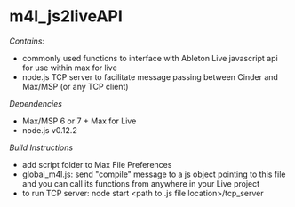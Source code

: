 m4l_js2liveAPI
==============

*Contains:*

- commonly used functions to interface with Ableton Live javascript api for use within max for live
- node.js TCP server to facilitate message passing between Cinder and Max/MSP (or any TCP client)

*Dependencies*

- Max/MSP 6 or 7 + Max for Live
- node.js v0.12.2

*Build Instructions*

- add script folder to Max File Preferences
- global_m4l.js: send "compile" message to a js object pointing to this file and you can call its functions from anywhere in your Live project
- to run TCP server: node start <path to .js file location>/tcp_server
